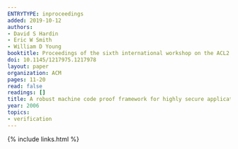 ```yaml
---
ENTRYTYPE: inproceedings
added: 2019-10-12
authors:
- David S Hardin
- Eric W Smith
- William D Young
booktitle: Proceedings of the sixth international workshop on the ACL2 theorem prover and its applications
doi: 10.1145/1217975.1217978
layout: paper
organization: ACM
pages: 11-20
read: false
readings: []
title: A robust machine code proof framework for highly secure applications
year: 2006
topics:
- verification
---
```


{% include links.html %}
